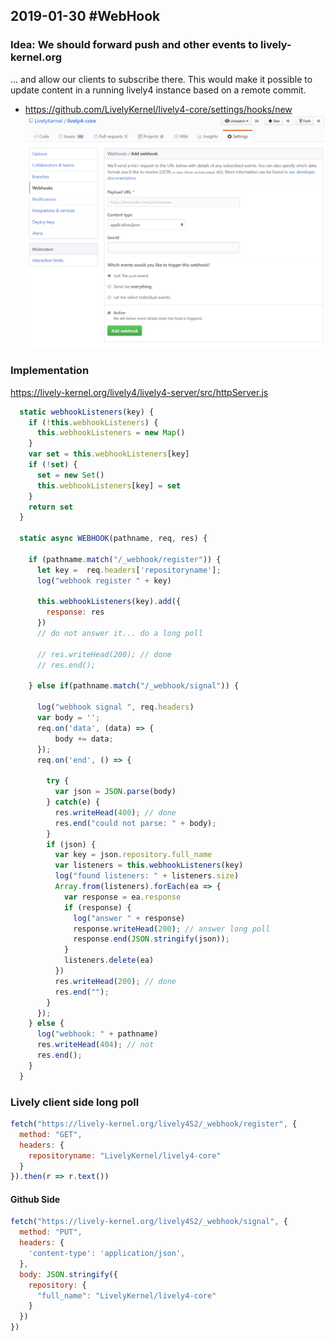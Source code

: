 ## 2019-01-30 #WebHook


### Idea: We should forward push and other events to lively-kernel.org

... and allow our clients to subscribe there. This would make it possible to update content in a running lively4 instance based on a remote commit.

- <https://github.com/LivelyKernel/lively4-core/settings/hooks/new> 
 ![](github_webhook.png)
 
### Implementation


<https://lively-kernel.org/lively4/lively4-server/src/httpServer.js>


```javascript
  static webhookListeners(key) {
    if (!this.webhookListeners) {
      this.webhookListeners = new Map()
    }
    var set = this.webhookListeners[key]
    if (!set) {
      set = new Set()
      this.webhookListeners[key] = set
    }
    return set
  }
  
  static async WEBHOOK(pathname, req, res) {
    
    if (pathname.match("/_webhook/register")) {
      let key =  req.headers['repositoryname']; 
      log("webhook register " + key)
      
      this.webhookListeners(key).add({
        response: res
      })
      // do not answer it... do a long poll
      
      // res.writeHead(200); // done
      // res.end();

    } else if(pathname.match("/_webhook/signal")) {
   
      log("webhook signal ", req.headers)
      var body = '';
      req.on('data', (data) => {
          body += data;
      });
      req.on('end', () => {

        try {
          var json = JSON.parse(body)
        } catch(e) {  
          res.writeHead(400); // done
          res.end("could not parse: " + body);
        }
        if (json) {
          var key = json.repository.full_name
          var listeners = this.webhookListeners(key)
          log("found listeners: " + listeners.size)
          Array.from(listeners).forEach(ea => {
            var response = ea.response
            if (response) {
              log("answer " + response)
              response.writeHead(200); // answer long poll 
              response.end(JSON.stringify(json));              
            }
            listeners.delete(ea)
          })
          res.writeHead(200); // done
          res.end("");  
        }
      });      
    } else {
      log("webhook: " + pathname)
      res.writeHead(404); // not 
      res.end();
    }    
  }
```

### Lively client side long poll

```javascript                                          
fetch("https://lively-kernel.org/lively4S2/_webhook/register", {
  method: "GET",
  headers: {
    repositoryname: "LivelyKernel/lively4-core"
  }
}).then(r => r.text())
```


#### Github Side

```javascript
fetch("https://lively-kernel.org/lively4S2/_webhook/signal", {
  method: "PUT",
  headers: {
    'content-type': 'application/json',
  },
  body: JSON.stringify({
    repository: {
      "full_name": "LivelyKernel/lively4-core"
    }
  })
})
```